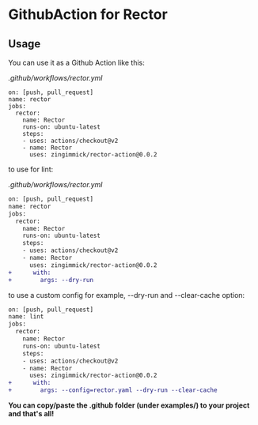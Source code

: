 # GithubAction for Rector

## Usage

You can use it as a Github Action like this:

_.github/workflows/rector.yml_
```
on: [push, pull_request]
name: rector
jobs:
  rector:
    name: Rector
    runs-on: ubuntu-latest
    steps:
    - uses: actions/checkout@v2
    - name: Rector
      uses: zingimmick/rector-action@0.0.2
```

to use for lint:

_.github/workflows/rector.yml_
```diff
on: [push, pull_request]
name: rector
jobs:
  rector:
    name: Rector
    runs-on: ubuntu-latest
    steps:
    - uses: actions/checkout@v2
    - name: Rector
      uses: zingimmick/rector-action@0.0.2
+      with:
+        args: --dry-run
```

to use a custom config for example, --dry-run and --clear-cache option:

```diff
on: [push, pull_request]
name: lint
jobs:
  rector:
    name: Rector
    runs-on: ubuntu-latest
    steps:
    - uses: actions/checkout@v2
    - name: Rector
      uses: zingimmick/rector-action@0.0.2
+      with:
+        args: --config=rector.yaml --dry-run --clear-cache
```

**You can copy/paste the .github folder (under examples/) to your project and that's all!**
